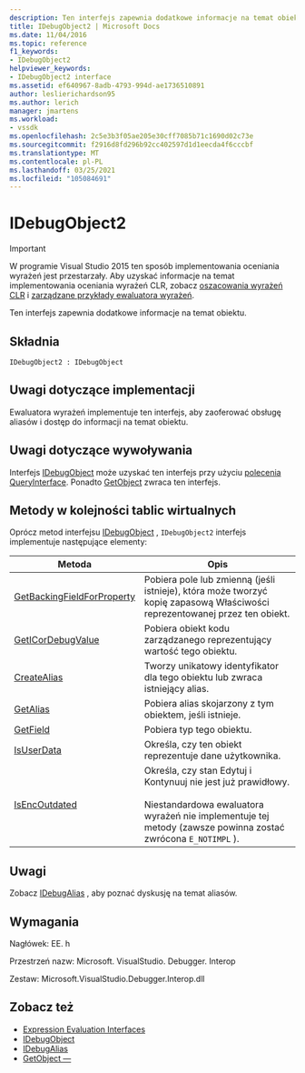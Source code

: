 ```yaml
---
description: Ten interfejs zapewnia dodatkowe informacje na temat obiektu.
title: IDebugObject2 | Microsoft Docs
ms.date: 11/04/2016
ms.topic: reference
f1_keywords:
- IDebugObject2
helpviewer_keywords:
- IDebugObject2 interface
ms.assetid: ef640967-8adb-4793-994d-ae1736510891
author: leslierichardson95
ms.author: lerich
manager: jmartens
ms.workload:
- vssdk
ms.openlocfilehash: 2c5e3b3f05ae205e30cff7085b71c1690d02c73e
ms.sourcegitcommit: f2916d8fd296b92cc402597d1d1eecda4f6cccbf
ms.translationtype: MT
ms.contentlocale: pl-PL
ms.lasthandoff: 03/25/2021
ms.locfileid: "105084691"
---
```

# <a name="idebugobject2"></a>IDebugObject2
> [!IMPORTANT]
> W programie Visual Studio 2015 ten sposób implementowania oceniania wyrażeń jest przestarzały. Aby uzyskać informacje na temat implementowania oceniania wyrażeń CLR, zobacz [oszacowania wyrażeń CLR](https://github.com/Microsoft/ConcordExtensibilitySamples/wiki/CLR-Expression-Evaluators) i [zarządzane przykłady ewaluatora wyrażeń](https://github.com/Microsoft/ConcordExtensibilitySamples/wiki/Managed-Expression-Evaluator-Sample).

 Ten interfejs zapewnia dodatkowe informacje na temat obiektu.

## <a name="syntax"></a>Składnia

```
IDebugObject2 : IDebugObject
```

## <a name="notes-for-implementers"></a>Uwagi dotyczące implementacji
 Ewaluatora wyrażeń implementuje ten interfejs, aby zaoferować obsługę aliasów i dostęp do informacji na temat obiektu.

## <a name="notes-for-callers"></a>Uwagi dotyczące wywoływania
 Interfejs [IDebugObject](../../../extensibility/debugger/reference/idebugobject.md) może uzyskać ten interfejs przy użyciu [polecenia QueryInterface](/cpp/atl/queryinterface). Ponadto [GetObject](../../../extensibility/debugger/reference/idebugalias-getobject.md) zwraca ten interfejs.

## <a name="methods-in-vtable-order"></a>Metody w kolejności tablic wirtualnych
 Oprócz metod interfejsu [IDebugObject](../../../extensibility/debugger/reference/idebugobject.md) , `IDebugObject2` interfejs implementuje następujące elementy:

|Metoda|Opis|
|------------|-----------------|
|[GetBackingFieldForProperty](../../../extensibility/debugger/reference/idebugobject2-getbackingfieldforproperty.md)|Pobiera pole lub zmienną (jeśli istnieje), która może tworzyć kopię zapasową Właściwości reprezentowanej przez ten obiekt.|
|[GetICorDebugValue](../../../extensibility/debugger/reference/idebugobject2-geticordebugvalue.md)|Pobiera obiekt kodu zarządzanego reprezentujący wartość tego obiektu.|
|[CreateAlias](../../../extensibility/debugger/reference/idebugobject2-createalias.md)|Tworzy unikatowy identyfikator dla tego obiektu lub zwraca istniejący alias.|
|[GetAlias](../../../extensibility/debugger/reference/idebugobject2-getalias.md)|Pobiera alias skojarzony z tym obiektem, jeśli istnieje.|
|[GetField](../../../extensibility/debugger/reference/idebugobject2-getfield.md)|Pobiera typ tego obiektu.|
|[IsUserData](../../../extensibility/debugger/reference/idebugobject2-isuserdata.md)|Określa, czy ten obiekt reprezentuje dane użytkownika.|
|[IsEncOutdated](../../../extensibility/debugger/reference/idebugobject2-isencoutdated.md)|Określa, czy stan Edytuj i Kontynuuj nie jest już prawidłowy.<br /><br /> Niestandardowa ewaluatora wyrażeń nie implementuje tej metody (zawsze powinna zostać zwrócona `E_NOTIMPL` ).|

## <a name="remarks"></a>Uwagi
 Zobacz [IDebugAlias](../../../extensibility/debugger/reference/idebugalias.md) , aby poznać dyskusję na temat aliasów.

## <a name="requirements"></a>Wymagania
 Nagłówek: EE. h

 Przestrzeń nazw: Microsoft. VisualStudio. Debugger. Interop

 Zestaw: Microsoft.VisualStudio.Debugger.Interop.dll

## <a name="see-also"></a>Zobacz też
- [Expression Evaluation Interfaces](../../../extensibility/debugger/reference/expression-evaluation-interfaces.md)
- [IDebugObject](../../../extensibility/debugger/reference/idebugobject.md)
- [IDebugAlias](../../../extensibility/debugger/reference/idebugalias.md)
- [GetObject —](../../../extensibility/debugger/reference/idebugalias-getobject.md)
